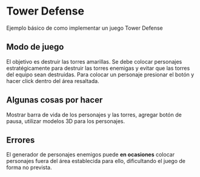 # Tower Defense

Ejemplo básico de como implementar un juego Tower Defense

## Modo de juego

El objetivo es destruir las torres amarillas. Se debe colocar personajes estratégicamente para destruir las torres enemigas y evitar que las torres del equipo sean destruidas. Para colocar un personaje presionar el botón y hacer click dentro del área resaltada.

## Algunas cosas por hacer

Mostrar barra de vida de los personajes y las torres, agregar botón de pausa, utilizar modelos 3D para los personajes.

## Errores

El generador de personajes enemigos puede **en ocasiones** colocar personajes fuera del área establecida para ello, dificultando el juego de forma no prevista.
